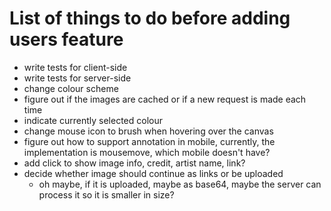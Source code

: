 # List of things to do before adding users feature
- write tests for client-side
- write tests for server-side
- change colour scheme
- figure out if the images are cached or if a new request is made each time
- indicate currently selected colour
- change mouse icon to brush when hovering over the canvas
- figure out how to support annotation in mobile, currently, the implementation is mousemove, which mobile doesn't have?
- add click to show image info, credit, artist name, link?
- decide whether image should continue as links or be uploaded
    - oh maybe, if it is uploaded, maybe as base64, maybe the server can process it so it is smaller in size?
